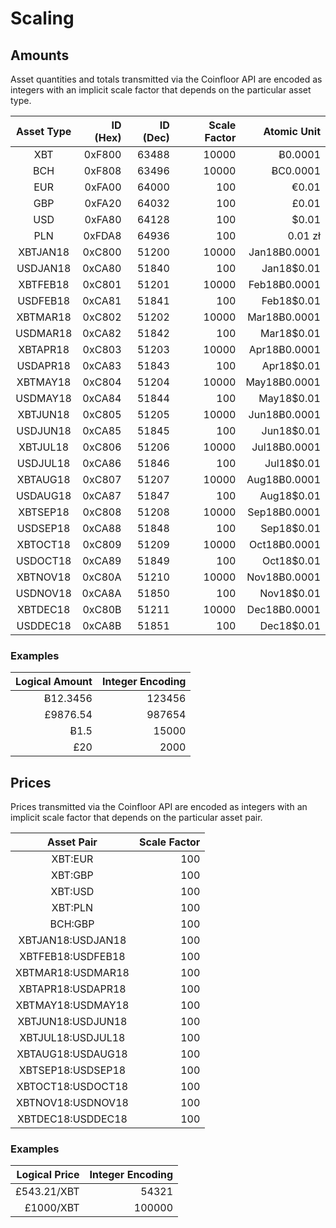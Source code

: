 # Scaling


## Amounts

Asset quantities and totals transmitted via the Coinfloor API are encoded as integers with an implicit scale factor that depends on the particular asset type.

| Asset Type | ID (Hex) | ID (Dec) | Scale Factor |  Atomic Unit |
|:----------:|---------:|---------:|-------------:|-------------:|
|     XBT    |   0xF800 |    63488 |        10000 |      Ƀ0.0001 |
|     BCH    |   0xF808 |    63496 |        10000 |     ɃC0.0001 |
|     EUR    |   0xFA00 |    64000 |          100 |        €0.01 |
|     GBP    |   0xFA20 |    64032 |          100 |        £0.01 |
|     USD    |   0xFA80 |    64128 |          100 |        $0.01 |
|     PLN    |   0xFDA8 |    64936 |          100 |      0.01 zł |
|  XBTJAN18  |   0xC800 |    51200 |        10000 | Jan18Ƀ0.0001 |
|  USDJAN18  |   0xCA80 |    51840 |          100 |   Jan18$0.01 |
|  XBTFEB18  |   0xC801 |    51201 |        10000 | Feb18Ƀ0.0001 |
|  USDFEB18  |   0xCA81 |    51841 |          100 |   Feb18$0.01 |
|  XBTMAR18  |   0xC802 |    51202 |        10000 | Mar18Ƀ0.0001 |
|  USDMAR18  |   0xCA82 |    51842 |          100 |   Mar18$0.01 |
|  XBTAPR18  |   0xC803 |    51203 |        10000 | Apr18Ƀ0.0001 |
|  USDAPR18  |   0xCA83 |    51843 |          100 |   Apr18$0.01 |
|  XBTMAY18  |   0xC804 |    51204 |        10000 | May18Ƀ0.0001 |
|  USDMAY18  |   0xCA84 |    51844 |          100 |   May18$0.01 |
|  XBTJUN18  |   0xC805 |    51205 |        10000 | Jun18Ƀ0.0001 |
|  USDJUN18  |   0xCA85 |    51845 |          100 |   Jun18$0.01 |
|  XBTJUL18  |   0xC806 |    51206 |        10000 | Jul18Ƀ0.0001 |
|  USDJUL18  |   0xCA86 |    51846 |          100 |   Jul18$0.01 |
|  XBTAUG18  |   0xC807 |    51207 |        10000 | Aug18Ƀ0.0001 |
|  USDAUG18  |   0xCA87 |    51847 |          100 |   Aug18$0.01 |
|  XBTSEP18  |   0xC808 |    51208 |        10000 | Sep18Ƀ0.0001 |
|  USDSEP18  |   0xCA88 |    51848 |          100 |   Sep18$0.01 |
|  XBTOCT18  |   0xC809 |    51209 |        10000 | Oct18Ƀ0.0001 |
|  USDOCT18  |   0xCA89 |    51849 |          100 |   Oct18$0.01 |
|  XBTNOV18  |   0xC80A |    51210 |        10000 | Nov18Ƀ0.0001 |
|  USDNOV18  |   0xCA8A |    51850 |          100 |   Nov18$0.01 |
|  XBTDEC18  |   0xC80B |    51211 |        10000 | Dec18Ƀ0.0001 |
|  USDDEC18  |   0xCA8B |    51851 |          100 |   Dec18$0.01 |

### Examples

| Logical Amount | Integer Encoding |
|---------------:|-----------------:|
|       Ƀ12.3456 |           123456 |
|       £9876.54 |           987654 |
|           Ƀ1.5 |            15000 |
|            £20 |             2000 |


## Prices

Prices transmitted via the Coinfloor API are encoded as integers with an implicit scale factor that depends on the particular asset pair.

|    Asset Pair     | Scale Factor |
|:-----------------:|-------------:|
|      XBT:EUR      |          100 |
|      XBT:GBP      |          100 |
|      XBT:USD      |          100 |
|      XBT:PLN      |          100 |
|      BCH:GBP      |          100 |
| XBTJAN18:USDJAN18 |          100 |
| XBTFEB18:USDFEB18 |          100 |
| XBTMAR18:USDMAR18 |          100 |
| XBTAPR18:USDAPR18 |          100 |
| XBTMAY18:USDMAY18 |          100 |
| XBTJUN18:USDJUN18 |          100 |
| XBTJUL18:USDJUL18 |          100 |
| XBTAUG18:USDAUG18 |          100 |
| XBTSEP18:USDSEP18 |          100 |
| XBTOCT18:USDOCT18 |          100 |
| XBTNOV18:USDNOV18 |          100 |
| XBTDEC18:USDDEC18 |          100 |

### Examples

| Logical Price | Integer Encoding |
|--------------:|-----------------:|
|   £543.21/XBT |            54321 |
|     £1000/XBT |           100000 |
